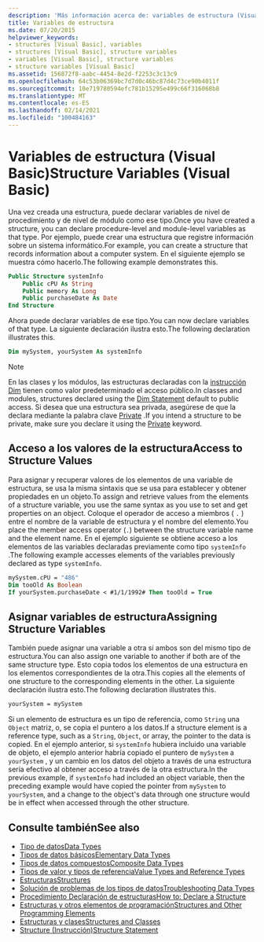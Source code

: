 ```yaml
---
description: 'Más información acerca de: variables de estructura (Visual Basic)'
title: Variables de estructura
ms.date: 07/20/2015
helpviewer_keywords:
- structures [Visual Basic], variables
- structures [Visual Basic], structure variables
- variables [Visual Basic], structure variables
- structure variables [Visual Basic]
ms.assetid: 156872f8-aabc-4454-8e2d-f2253c3c13c9
ms.openlocfilehash: 64c53b06369bc7d7d0c46bc87d4c73ce90b4011f
ms.sourcegitcommit: 10e719780594efc781b15295e499c66f316068b8
ms.translationtype: MT
ms.contentlocale: es-ES
ms.lasthandoff: 02/14/2021
ms.locfileid: "100484163"
---
```

# <a name="structure-variables-visual-basic"></a><span data-ttu-id="57708-103">Variables de estructura (Visual Basic)</span><span class="sxs-lookup"><span data-stu-id="57708-103">Structure Variables (Visual Basic)</span></span>

<span data-ttu-id="57708-104">Una vez creada una estructura, puede declarar variables de nivel de procedimiento y de nivel de módulo como ese tipo.</span><span class="sxs-lookup"><span data-stu-id="57708-104">Once you have created a structure, you can declare procedure-level and module-level variables as that type.</span></span> <span data-ttu-id="57708-105">Por ejemplo, puede crear una estructura que registre información sobre un sistema informático.</span><span class="sxs-lookup"><span data-stu-id="57708-105">For example, you can create a structure that records information about a computer system.</span></span> <span data-ttu-id="57708-106">En el siguiente ejemplo se muestra cómo hacerlo.</span><span class="sxs-lookup"><span data-stu-id="57708-106">The following example demonstrates this.</span></span>

```vb
Public Structure systemInfo
    Public cPU As String
    Public memory As Long
    Public purchaseDate As Date
End Structure
```

<span data-ttu-id="57708-107">Ahora puede declarar variables de ese tipo.</span><span class="sxs-lookup"><span data-stu-id="57708-107">You can now declare variables of that type.</span></span> <span data-ttu-id="57708-108">La siguiente declaración ilustra esto.</span><span class="sxs-lookup"><span data-stu-id="57708-108">The following declaration illustrates this.</span></span>

```vb
Dim mySystem, yourSystem As systemInfo
```

> [!NOTE]
> <span data-ttu-id="57708-109">En las clases y los módulos, las estructuras declaradas con la [instrucción Dim](../../../language-reference/statements/dim-statement.md) tienen como valor predeterminado el acceso público.</span><span class="sxs-lookup"><span data-stu-id="57708-109">In classes and modules, structures declared using the [Dim Statement](../../../language-reference/statements/dim-statement.md) default to public access.</span></span> <span data-ttu-id="57708-110">Si desea que una estructura sea privada, asegúrese de que la declara mediante la palabra clave [Private](../../../language-reference/modifiers/private.md) .</span><span class="sxs-lookup"><span data-stu-id="57708-110">If you intend a structure to be private, make sure you declare it using the [Private](../../../language-reference/modifiers/private.md) keyword.</span></span>

## <a name="access-to-structure-values"></a><span data-ttu-id="57708-111">Acceso a los valores de la estructura</span><span class="sxs-lookup"><span data-stu-id="57708-111">Access to Structure Values</span></span>

<span data-ttu-id="57708-112">Para asignar y recuperar valores de los elementos de una variable de estructura, se usa la misma sintaxis que se usa para establecer y obtener propiedades en un objeto.</span><span class="sxs-lookup"><span data-stu-id="57708-112">To assign and retrieve values from the elements of a structure variable, you use the same syntax as you use to set and get properties on an object.</span></span> <span data-ttu-id="57708-113">Coloque el operador de acceso a miembros ( `.` ) entre el nombre de la variable de estructura y el nombre del elemento.</span><span class="sxs-lookup"><span data-stu-id="57708-113">You place the member access operator (`.`) between the structure variable name and the element name.</span></span> <span data-ttu-id="57708-114">En el ejemplo siguiente se obtiene acceso a los elementos de las variables declaradas previamente como tipo `systemInfo` .</span><span class="sxs-lookup"><span data-stu-id="57708-114">The following example accesses elements of the variables previously declared as type `systemInfo`.</span></span>

```vb
mySystem.cPU = "486"
Dim tooOld As Boolean
If yourSystem.purchaseDate < #1/1/1992# Then tooOld = True
```

## <a name="assigning-structure-variables"></a><span data-ttu-id="57708-115">Asignar variables de estructura</span><span class="sxs-lookup"><span data-stu-id="57708-115">Assigning Structure Variables</span></span>

<span data-ttu-id="57708-116">También puede asignar una variable a otra si ambos son del mismo tipo de estructura.</span><span class="sxs-lookup"><span data-stu-id="57708-116">You can also assign one variable to another if both are of the same structure type.</span></span> <span data-ttu-id="57708-117">Esto copia todos los elementos de una estructura en los elementos correspondientes de la otra.</span><span class="sxs-lookup"><span data-stu-id="57708-117">This copies all the elements of one structure to the corresponding elements in the other.</span></span> <span data-ttu-id="57708-118">La siguiente declaración ilustra esto.</span><span class="sxs-lookup"><span data-stu-id="57708-118">The following declaration illustrates this.</span></span>

```vb
yourSystem = mySystem
```

<span data-ttu-id="57708-119">Si un elemento de estructura es un tipo de referencia, como `String` una `Object` matriz, o, se copia el puntero a los datos.</span><span class="sxs-lookup"><span data-stu-id="57708-119">If a structure element is a reference type, such as a `String`, `Object`, or array, the pointer to the data is copied.</span></span> <span data-ttu-id="57708-120">En el ejemplo anterior, si `systemInfo` hubiera incluido una variable de objeto, el ejemplo anterior habría copiado el puntero de `mySystem` a `yourSystem` , y un cambio en los datos del objeto a través de una estructura sería efectivo al obtener acceso a través de la otra estructura.</span><span class="sxs-lookup"><span data-stu-id="57708-120">In the previous example, if `systemInfo` had included an object variable, then the preceding example would have copied the pointer from `mySystem` to `yourSystem`, and a change to the object's data through one structure would be in effect when accessed through the other structure.</span></span>

## <a name="see-also"></a><span data-ttu-id="57708-121">Consulte también</span><span class="sxs-lookup"><span data-stu-id="57708-121">See also</span></span>

- [<span data-ttu-id="57708-122">Tipo de datos</span><span class="sxs-lookup"><span data-stu-id="57708-122">Data Types</span></span>](index.md)
- [<span data-ttu-id="57708-123">Tipos de datos básicos</span><span class="sxs-lookup"><span data-stu-id="57708-123">Elementary Data Types</span></span>](elementary-data-types.md)
- [<span data-ttu-id="57708-124">Tipos de datos compuestos</span><span class="sxs-lookup"><span data-stu-id="57708-124">Composite Data Types</span></span>](composite-data-types.md)
- [<span data-ttu-id="57708-125">Tipos de valor y tipos de referencia</span><span class="sxs-lookup"><span data-stu-id="57708-125">Value Types and Reference Types</span></span>](value-types-and-reference-types.md)
- [<span data-ttu-id="57708-126">Estructuras</span><span class="sxs-lookup"><span data-stu-id="57708-126">Structures</span></span>](structures.md)
- [<span data-ttu-id="57708-127">Solución de problemas de los tipos de datos</span><span class="sxs-lookup"><span data-stu-id="57708-127">Troubleshooting Data Types</span></span>](troubleshooting-data-types.md)
- [<span data-ttu-id="57708-128">Procedimiento Declaración de estructuras</span><span class="sxs-lookup"><span data-stu-id="57708-128">How to: Declare a Structure</span></span>](how-to-declare-a-structure.md)
- [<span data-ttu-id="57708-129">Estructuras y otros elementos de programación</span><span class="sxs-lookup"><span data-stu-id="57708-129">Structures and Other Programming Elements</span></span>](structures-and-other-programming-elements.md)
- [<span data-ttu-id="57708-130">Estructuras y clases</span><span class="sxs-lookup"><span data-stu-id="57708-130">Structures and Classes</span></span>](structures-and-classes.md)
- [<span data-ttu-id="57708-131">Structure (Instrucción)</span><span class="sxs-lookup"><span data-stu-id="57708-131">Structure Statement</span></span>](../../../language-reference/statements/structure-statement.md)

